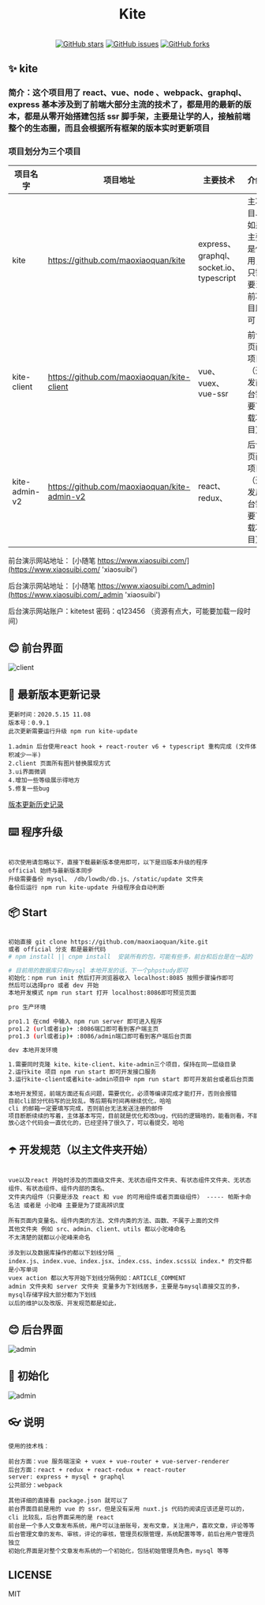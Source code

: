 <h1 align="center" style="margin: 30px 0 35px;">Kite</h3>

<p align="center">
<a href="https://github.com/maoxiaoquan/kite/stargazers">
<img src="https://camo.githubusercontent.com/29a8c9e6591608d822b0d6ae203b5791193b031b/68747470733a2f2f696d672e736869656c64732e696f2f6769746875622f73746172732f6d616f7869616f7175616e2f6b6974652e7376673f7374796c653d706f706f75742d737175617265" alt="GitHub stars" data-canonical-src="https://img.shields.io/github/stars/maoxiaoquan/kite.svg?style=popout-square" style="max-width:100%;"></a>
<a href="https://github.com/maoxiaoquan/kite/issues"><img src="https://camo.githubusercontent.com/632a8a79287daf30bbe1080eaabd21e4e148f36b/68747470733a2f2f696d672e736869656c64732e696f2f6769746875622f6973737565732f6d616f7869616f7175616e2f6b6974652e7376673f7374796c653d706f706f75742d737175617265" alt="GitHub issues" data-canonical-src="https://img.shields.io/github/issues/maoxiaoquan/kite.svg?style=popout-square" style="max-width:100%;"></a>
<a href="https://github.com/maoxiaoquan/kite/network"><img src="https://camo.githubusercontent.com/be451bca89325c1fbf2a5efd1271ebbff022de56/68747470733a2f2f696d672e736869656c64732e696f2f6769746875622f666f726b732f6d616f7869616f7175616e2f6b6974652e7376673f7374796c653d706f706f75742d737175617265" alt="GitHub forks" data-canonical-src="https://img.shields.io/github/forks/maoxiaoquan/kite.svg?style=popout-square" style="max-width:100%;"></a>
</p>

## ✨ kite

### 简介：这个项目用了 react、vue、node 、webpack、graphql、express 基本涉及到了前端大部分主流的技术了，都是用的最新的版本，都是从零开始搭建包括 ssr 脚手架，主要是让学的人，接触前端整个的生态圈，而且会根据所有框架的版本实时更新项目

### 项目划分为三个项目

| 项目名字      | 项目地址                                     | 主要技术                                | 介绍                                       |
| ------------- | -------------------------------------------- | --------------------------------------- | ------------------------------------------ |
| kite          | https://github.com/maoxiaoquan/kite          | express、graphql、socket.io、typescript | 主项目、如果主要是使用，只需要当前项目即可 |
| kite-client   | https://github.com/maoxiaoquan/kite-client   | vue、vuex、vue-ssr                      | 前台页面项目（开发前台需要下载项目）       |
| kite-admin-v2 | https://github.com/maoxiaoquan/kite-admin-v2 | react、redux、                          | 后台页面项目（开发后台需要下载项目）       |

前台演示网站地址： [小随笔 https://www.xiaosuibi.com/](https://www.xiaosuibi.com/ 'xiaosuibi')

后台演示网站地址： [小随笔 https://www.xiaosuibi.com/\_admin](https://www.xiaosuibi.com/_admin 'xiaosuibi')

后台演示网站账户：kitetest 密码：q123456 （资源有点大，可能要加载一段时间）

## 😊 前台界面

<img alt="client" src="https://github.com/maoxiaoquan/kite/blob/master/docs/img/xiaosuibi.png">

## 💼 最新版本更新记录

```
更新时间：2020.5.15 11.08
版本号：0.9.1
此次更新需要运行升级 npm run kite-update

1.admin 后台使用react hook + react-router v6 + typescript 重构完成 (文件体积减少一半)
2.client 页面所有图片替换展现方式
3.ui界面微调
4.增加一些等级展示得地方
5.修复一些bug
```

[版本更新历史记录](https://github.com/maoxiaoquan/kite/blob/master/docs/VERSION.md 'version')

## ⌨️ 程序升级

```

初次使用请忽略以下，直接下载最新版本使用即可，以下是旧版本升级的程序
official 始终与最新版本同步
升级需要备份 mysql、 /db/lowdb/db.js、/static/update 文件夹
备份后运行 npm run kite-update 升级程序会自动判断

```

## 📦 Start

```bash

初始直接 git clone https://github.com/maoxiaoquan/kite.git
或者 official 分支 都是最新代码
# npm install || cnpm install  安装所有的包，可能有些多，前台和后台是在一起的

# 目前用的数据库只有mysql 本地开发的话，下一个phpstudy即可
初始化：npm run init 然后打开浏览器收入 localhost:8085 按照步骤操作即可
然后可以选择pro 或者 dev 开始
本地开发模式 npm run start 打开 localhost:8086即可预览页面

pro 生产环境

pro1.1 在cmd 中输入 npm run server 即可进入程序
pro1.2 (url或者ip)+ :8086端口即可看到客户端主页
pro1.3 (url或者ip)+ :8086/admin端口即可看到客户端后台页面

dev 本地开发环境

1.需要同时克隆 kite、kite-client、kite-admin三个项目，保持在同一层级目录
2.运行kite 项目 npm run start 即可开发接口服务
3.运行kite-client或者kite-admin项目中 npm run start 即可开发前台或者后台页面

本地开发预览，前端方面还有点问题，需要优化，必须等编译完成才能打开，否则会报错
目前cli部分代码写的比较乱，等后期有时间再继续优化，哈哈
cli 的邮箱一定要填写完成，否则前台无法发送注册的邮件
项目断断续续的写着，主体基本写完，目前就是优化和改bug，代码的逻辑啥的，能看则看，不能看就略过吧，也是自己学习的一个过程，
放心这个代码会一直优化的，已经坚持了很久了，可以看提交，哈哈

```

## ☂️ 开发规范（以主文件夹开始）

```

vue以及react 开始时涉及的页面级文件夹、无状态组件文件夹、有状态组件文件夹、无状态组件、有状态组件、组件内部的类名、
文件夹内组件（只要是涉及 react 和 vue 的可用组件或者页面级组件） ----- 帕斯卡命名法 或者是 小驼峰 主要是为了提高辨识度

所有页面内变量名、组件内类的方法、文件内类的方法、函数、不属于上面的文件
其他文件夹 例如 src、admin、client、utils 都以小驼峰命名
不太清楚的就都以小驼峰来命名

涉及到以及数据库操作的都以下划线分隔 _
index.js、index.vue、index.jsx、index.css、index.scss以 index.* 的文件都是小写单词
vuex action 都以大写开始下划线分隔例如：ARTICLE_COMMENT
admin 文件夹和 server 文件夹 变量多为下划线居多，主要是与mysql直接交互的多，mysql存储字段大部分都为下划线
以后的维护以及改版、开发规范都是如此，

```

## 😊 后台界面

<img alt="admin" src="https://github.com/maoxiaoquan/kite/blob/master/docs/img/xiaosuibi_admin.png">

## 🔨 初始化

<img alt="admin" src="https://github.com/maoxiaoquan/kite/blob/official/docs/img/init.png">

## 👓 说明

```
使用的技术栈：

前台方面：vue 服务端渲染 + vuex + vue-router + vue-server-renderer
后台方面：react + redux + react-redux + react-router
server: express + mysql + graphql
公共部分：webpack

其他详细的直接看 package.json 就可以了
前台界面目前是用的 vue 的 ssr，但是没有采用 nuxt.js 代码的阅读应该还是可以的，cli 比较乱，后台界面采用的是 react
前台是一个多人文章发布系统，用户可以注册账号，发布文章，关注用户，喜欢文章，评论等等
后台管理文章的发布、审核，评论的审核，管理员权限管理，系统配置等等，前后台用户管理员独立
初始化界面是对整个文章发布系统的一个初始化，包括初始管理员角色，mysql 等等
```

## LICENSE

MIT
